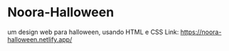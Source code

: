 # Noora-Halloween

um design web para halloween, usando HTML e CSS
Link: https://noora-halloween.netlify.app/
